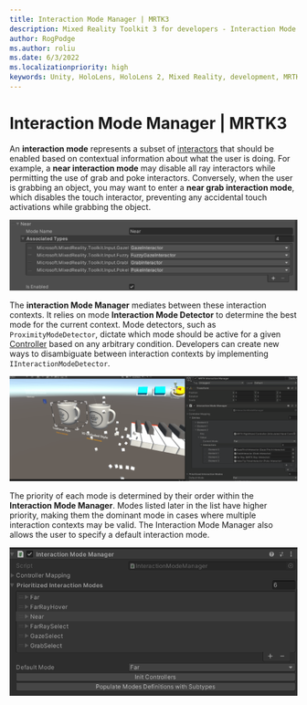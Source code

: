 ```yaml
---
title: Interaction Mode Manager | MRTK3
description: Mixed Reality Toolkit 3 for developers - Interaction Mode Manager.
author: RogPodge
ms.author: roliu
ms.date: 6/3/2022
ms.localizationpriority: high
keywords: Unity, HoloLens, HoloLens 2, Mixed Reality, development, MRTK3
---
```


# Interaction Mode Manager | MRTK3

An **interaction mode** represents a subset of [interactors](https://docs.unity3d.com/Packages/com.unity.xr.interaction.toolkit@2.1/api/UnityEngine.XR.Interaction.Toolkit.IXRInteractor.html) that should be enabled based on contextual information about what the user is doing. For example, a **near interaction mode** may disable all ray interactors while permitting the use of grab and poke interactors. Conversely, when the user is grabbing an object, you may want to enter a **near grab interaction mode**, which disables the touch interactor, preventing any accidental touch activations while grabbing the object.

![Sample Near Interaction Mode](../images/InteractionModeManager/interaction-mode.png)

The **interaction Mode Manager** mediates between these interaction contexts. It relies on mode **Interaction Mode Detector** to determine the best mode for the current context. Mode detectors, such as `ProximityModeDetector`, dictate which mode should be active for a given [Controller](https://docs.unity3d.com/Packages/com.unity.xr.interaction.toolkit@2.1/api/UnityEngine.XR.Interaction.Toolkit.XRController.html) based on any arbitrary condition. Developers can create new ways to disambiguate between interaction contexts by implementing `IInteractionModeDetector`.

![Near Interaction Mode Detector in Action](../images/InteractionModeManager/interaction-mode-management.gif)

The priority of each mode is determined by their order within the **Interaction Mode Manager**. Modes listed later in the list have higher priority, making them the dominant mode in cases where multiple interaction contexts may be valid. The Interaction Mode Manager also allows the user to specify a default interaction mode.

![Mode Manager Priority](../images/InteractionModeManager/interaction-mode-list.png)
